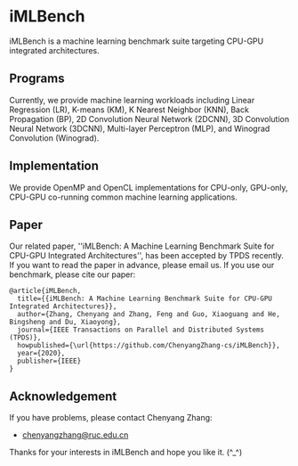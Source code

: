 # iMLBench
iMLBench is a machine learning benchmark suite targeting  CPU-GPU integrated architectures.

## Programs
Currently, we provide machine learning workloads including Linear Regression (LR), K-means (KM), K Nearest Neighbor (KNN), Back Propagation (BP), 2D Convolution Neural Network (2DCNN), 3D Convolution Neural Network (3DCNN), Multi-layer Perceptron (MLP), and Winograd Convolution (Winograd).

## Implementation
We provide OpenMP and OpenCL implementations for CPU-only, GPU-only, CPU-GPU co-running common machine learning applications.

## Paper
Our related paper, ''iMLBench: A Machine Learning Benchmark Suite for CPU-GPU Integrated Architectures'', has been accepted by TPDS recently. If you want to read the paper in advance, please email us. If you use our benchmark, please cite our paper:

```
@article{iMLBench,
  title={{iMLBench: A Machine Learning Benchmark Suite for CPU-GPU Integrated Architectures}},
  author={Zhang, Chenyang and Zhang, Feng and Guo, Xiaoguang and He, Bingsheng and Du, Xiaoyong},
  journal={IEEE Transactions on Parallel and Distributed Systems (TPDS)},
  howpublished={\url{https://github.com/ChenyangZhang-cs/iMLBench}},
  year={2020},
  publisher={IEEE}
}
```

## Acknowledgement
If you have problems, please contact Chenyang Zhang:

* [chenyangzhang@ruc.edu.cn](chenyangzhang@ruc.edu.cn)


Thanks for your interests in iMLBench and hope you like it. (^_^)
